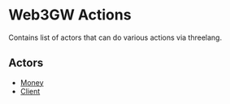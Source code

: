 # Web3GW Actions
Contains list of actors that can do various actions via threelang.

## Actors
- [Money](./money.md)
- [Client](./client.md)